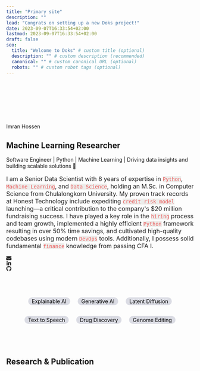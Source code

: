```yaml
---
title: "Primary site"
description: ""
lead: "Congrats on setting up a new Doks project!"
date: 2023-09-07T16:33:54+02:00
lastmod: 2023-09-07T16:33:54+02:00
draft: false
seo:
  title: "Welcome to Doks" # custom title (optional)
  description: "" # custom description (recommended)
  canonical: "" # custom canonical URL (optional)
  robots: "" # custom robot tags (optional)
---
```



<div style="width: 1px; height: 100px"></div>

<div class="Box-sc-1wo68lt-0 gmdhSZ position-relative flex w-full h-full">

<div class="Box-sc-1wo68lt-0 fCIluP flex-grow w-full h-full"></div>
<div class="align-items-center justify-content-center row flex-grow w-full h-full flex">
      <div class="col-lg-4 col-md-8 col-sm-9">
        <div class="text-center text-lg-right position-relative">
          <div class="img-main">
            <img src="imran.png" alt="" class="Hero__ImgRight-sc-1dg28rg-0 Hero___StyledImgRight-sc-1dg28rg-1 kHNXDV profile_image_rounded">
          </div>
        </div>
      </div>
      <div class="mb-5 mb-lg-0 pt-5 col-lg-8">
        <div class="Box-sc-1wo68lt-0 hxajkw">
          <p color="heading" class="Text__Paragraph-sc-1yyymr0-0 Text__ParagraphTag-sc-1yyymr0-3 fpBKbd text-uppercase">
            Imran Hossen
          </p>
          <h2 color="heading" class="Title__SectionTitle-sc-wo72v5-0 fpCWPI">
            Machine Learning Researcher
          </h2>
          <p color="text" class="Text__Paragraph-sc-1yyymr0-0 Text__ParagraphLg-sc-1yyymr0-1 gBrsIr Hero___StyledText-sc-1dg28rg-2 gVGamx">
            Software Engineer | Python | Machine Learning | Driving data insights and building scalable solutions <span class="emphasize-text">🚀</span>
          </p>
          <div color="text" class="Box-sc-1wo68lt-0 Hero___StyledBox-sc-1dg28rg-3 hCjgNR about_myself_profile_section_text">
            <p>
              I am a Senior Data Scientist with <span class="emphasize-text"><span class="python-experience">8</span> years</span> of expertise in <code>Python</code>, <code>Machine Learning</code>, and <code>Data Science</code>, holding an <span class="emphasize-text">M.Sc. in Computer Science from Chulalongkorn University</span>. My proven track records at Honest Technology include expediting <code>credit risk model</code> launching—a critical contribution to the company's $20 million fundraising success. I have played a key role in the <code>hiring</code> process and team growth, implemented a highly efficient <code>Python</code> framework resulting in over 50% time savings, and cultivated high-quality codebases using modern <code>DevOps</code> tools. Additionally, I possess solid fundamental <code>finance</code> knowledge from passing <span class="emphasize-text">CFA I</span>.
            </p>
          </div>
          <div class="Box-sc-1wo68lt-0 hxajkw d-flex flex-column align-items-center text-center">
            <div class="Social__SocialContainer-sc-mi43k2-0 Social___StyledSocialContainer-sc-mi43k2-1 dnqeYF d-flex test classname" color="bg" >
              <a href="mailto:mu.imran2002@gmail.com" rel="noopener noreferrer" style="margin-left: 15px; margin-right: 15px;">
                <div class="social-icon copy-tooltip">
                  <span class="Social___StyledSpan-sc-mi43k2-2 gPqjXD">
                    <!-- <span class="tooltiptext" id="copy-tooltip">mu.imran2002@gmail.com</span> -->
                    <svg stroke="currentColor" fill="currentColor" stroke-width="0" viewBox="0 0 512 512" height="1em" width="1em" xmlns="http://www.w3.org/2000/svg">
                      <path d="M502.3 190.8c3.9-3.1 9.7-.2 9.7 4.7V400c0 26.5-21.5 48-48 48H48c-26.5 0-48-21.5-48-48V195.6c0-5 5.7-7.8 9.7-4.7 22.4 17.4 52.1 39.5 154.1 113.6 21.1 15.4 56.7 47.8 92.2 47.6 35.7.3 72-32.8 92.3-47.6 102-74.1 131.6-96.3 154-113.7zM256 320c23.2.4 56.6-29.2 73.4-41.4 132.7-96.3 142.8-104.7 173.4-128.7 5.8-4.5 9.2-11.5 9.2-18.9v-19c0-26.5-21.5-48-48-48H48C21.5 64 0 85.5 0 112v19c0 7.4 3.4 14.3 9.2 18.9 30.6 23.9 40.7 32.4 173.4 128.7 16.8 12.2 50.2 41.8 73.4 41.4z"></path>
                    </svg>
                  </span>
                </div>
              </a>
              <a href="https://www.linkedin.com/in/imrnh/" target="_blank" rel="noopener noreferrer" style="margin-left: 15px; margin-right: 15px;">
                <div class="social-icon">
                  <span class="Social___StyledSpan2-sc-mi43k2-3 jmnIiE">
                    <svg stroke="currentColor" fill="currentColor" stroke-width="0" viewBox="0 0 448 512" height="1em" width="1em" xmlns="http://www.w3.org/2000/svg">
                      <path d="M100.28 448H7.4V148.9h92.88zM53.79 108.1C24.09 108.1 0 83.5 0 53.8a53.79 53.79 0 0 1 107.58 0c0 29.7-24.1 54.3-53.79 54.3zM447.9 448h-92.68V302.4c0-34.7-.7-79.2-48.29-79.2-48.29 0-55.69 37.7-55.69 76.7V448h-92.78V148.9h89.08v40.8h1.3c12.4-23.5 42.69-48.3 87.88-48.3 94 0 111.28 61.9 111.28 142.3V448z"></path>
                    </svg>
                  </span>
                </div>
              </a>
              <a href="https://github.com/imrnh/" target="_blank" rel="noopener noreferrer" style="margin-left: 15px; margin-right: 15px;">
                <div class="social-icon">
                  <span class="Social___StyledSpan3-sc-mi43k2-4 dyqUrG">
                    <svg stroke="currentColor" fill="currentColor" stroke-width="0" viewBox="0 0 496 512" height="1em" width="1em" xmlns="http://www.w3.org/2000/svg">
                      <path d="M165.9 397.4c0 2-2.3 3.6-5.2 3.6-3.3.3-5.6-1.3-5.6-3.6 0-2 2.3-3.6 5.2-3.6 3-.3 5.6 1.3 5.6 3.6zm-31.1-4.5c-.7 2 1.3 4.3 4.3 4.9 2.6 1 5.6 0 6.2-2s-1.3-4.3-4.3-5.2c-2.6-.7-5.5.3-6.2 2.3zm44.2-1.7c-2.9.7-4.9 2.6-4.6 4.9.3 2 2.9 3.3 5.9 2.6 2.9-.7 4.9-2.6 4.6-4.6-.3-1.9-3-3.2-5.9-2.9zM244.8 8C106.1 8 0 113.3 0 252c0 110.9 69.8 205.8 169.5 239.2 12.8 2.3 17.3-5.6 17.3-12.1 0-6.2-.3-40.4-.3-61.4 0 0-70 15-84.7-29.8 0 0-11.4-29.1-27.8-36.6 0 0-22.9-15.7 1.6-15.4 0 0 24.9 2 38.6 25.8 21.9 38.6 58.6 27.5 72.9 20.9 2.3-16 8.8-27.1 16-33.7-55.9-6.2-112.3-14.3-112.3-110.5 0-27.5 7.6-41.3 23.6-58.9-2.6-6.5-11.1-33.3 2.6-67.9 20.9-6.5 69 27 69 27 20-5.6 41.5-8.5 62.8-8.5s42.8 2.9 62.8 8.5c0 0 48.1-33.6 69-27 13.7 34.7 5.2 61.4 2.6 67.9 16 17.7 25.8 31.5 25.8 58.9 0 96.5-58.9 104.2-114.8 110.5 9.2 7.9 17 22.9 17 46.4 0 33.7-.3 75.4-.3 83.6 0 6.5 4.6 14.4 17.3 12.1C428.2 457.8 496 362.9 496 252 496 113.3 383.5 8 244.8 8zM97.2 352.9c-1.3 1-1 3.3.7 5.2 1.6 1.6 3.9 2.3 5.2 1 1.3-1 1-3.3-.7-5.2-1.6-1.6-3.9-2.3-5.2-1zm-10.8-8.1c-.7 1.3.3 2.9 2.3 3.9 1.6 1 3.6.7 4.3-.7.7-1.3-.3-2.9-2.3-3.9-2-.6-3.6-.3-4.3.7zm32.4 35.6c-1.6 1.3-1 4.3 1.3 6.2 2.3 2.3 5.2 2.6 6.5 1 1.3-1.3.7-4.3-1.3-6.2-2.2-2.3-5.2-2.6-6.5-1zm-11.4-14.7c-1.6 1-1.6 3.6 0 5.9 1.6 2.3 4.3 3.3 5.6 2.3 1.6-1.3 1.6-3.9 0-6.2-1.4-2.3-4-3.3-5.6-2z"></path>
                    </svg>
                  </span>
                </div>
              </a>
            </div>
          </div>
        </div>
      </div>
  </div>
</div>
<!-- Research Interest Chip -->
<section class="research_interest_chip">
<div class="chip_holder">
  <div class="chip_item">Explainable AI</div>
    <div class="chip_item">Generative AI</div>
  <div class="chip_item">Latent Diffusion</div>
  <div class="chip_item">Text to Speech</div>
  <div class="chip_item">Drug Discovery</div>
  <div class="chip_item">Genome Editing</div>
</div>
</section>
<!-- Research and Publication Section -->
<section class="research_and_publication">
<h2 style="float: left">Research & Publication</h2>
</section>



<style>
  code{
    color: #EB5757;
    background-color: #EDEDEB;
  }
  .profile_image_rounded{
    border-radius: 100%;
    border: 0;
    aspect-ratio: 1/1;
    object-fit: cover;
  }
  .about_myself_profile_section_text{
    font-size: 16px;
  }


  .research_interest_chip{
    margin-top: 50px;
  }
  .chip_holder{
    display: flex;
    width: 100%;
    min-height: 100px;
    align-items: center;
    justify-content: center;
    flex-wrap: wrap;
  }
  .chip_item{
    padding-left: 10px;
    padding-right: 10px;
    padding-top: 2px;
    padding-bottom: 2px;
    /* border: 0.1em solid rgb(182, 180, 176); */
    background-color: rgb(219, 220, 228);
    border-radius: 35px;
    margin-left: 10px;
    margin-right: 10px;
    margin-top: 10px;
    font-size: 14px;
    color: black;
  }

   .research_and_publication{
    width: 100%;
    min-height: 500px;
    margin-top: 50px;
  }
</style>
